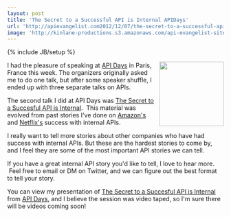 ```yaml
---
layout: post
title: 'The Secret to a Successful API is Internal APIDays'
url: 'http://apievangelist.com2012/12/07/the-secret-to-a-successful-api-is-internal-apidays/'
image: 'http://kinlane-productions.s3.amazonaws.com/api-evangelist-site/blog/api-days-logo.png'
---
```

{% include JB/setup %}
<p>
     <a href="http://apidays.io/" target="_blank"><img src="https://s3.amazonaws.com/kinlane-productions/events/api-days-paris-france/api-days-logo.png"  width="150" align="right" /></a>
</p>
<p>
     I had the pleasure of speaking at <a title="API Days" href="http://apidays.io/">API Days</a> in Paris, France this week. The organizers originally asked me to do one talk, but after some speaker shuffle, I ended up with three separate talks on APIs.
</p>
<p>
     The second talk I did at API Days was <a title="The Secret to a Succesful API is Internal" href="/talks/apidays/internal-apis/" target="_blank">The Secret to a Succesful API is Internal</a>.  This material was evolved from past stories I've done on <a title="Amazon" href="http://apievangelist.com/2012/01/12/the-secret-to-amazons-success-internal-apis/">Amazon's</a> and <a title="Netflix" href="http://blog.programmableweb.com/2011/06/20/apis-power-netflix%E2%80%99s-move-to-cloud-enabling-world-domination/">Netflix's</a> success with internal APIs.  
</p>
<p>
     I really want to tell more stories about other companies who have had success with internal APIs. But these are the hardest stories to come by, and I feel they are some of the most important API stories we can tell.  
</p>
<p>
     If you have a great internal API story you'd like to tell, I love to hear more.  Feel free to email or DM on Twitter, and we can figure out the best format to tell your story.
</p>
<p>
     You can view my presentation of <a title="The Secret to a Succesful API is Internal" href="/talks/apidays/internal-apis/" target="_blank">The Secret to a Succesful API is Internal</a> from <a title="API Days" href="http://apidays.io/">API Days</a>, and I believe the session was video taped, so I'm sure there will be videos coming soon!
</p>
